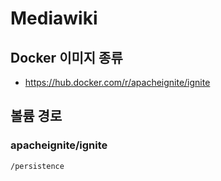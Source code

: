 Mediawiki
=========

## Docker 이미지 종류

* https://hub.docker.com/r/apacheignite/ignite

## 볼륨 경로

### apacheignite/ignite

```
/persistence
```
